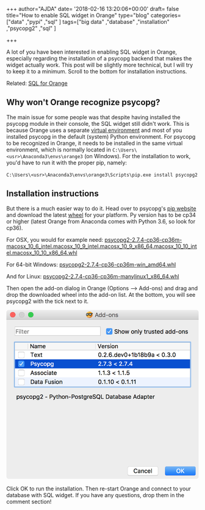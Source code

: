 +++
author="AJDA"
date= '2018-02-16 13:20:06+00:00'
draft= false
title="How to enable SQL widget in Orange"
type="blog"
categories=["data" ,"pypi" ,"sql" ]
tags=["big data" ,"database" ,"installation" ,"psycopg2" ,"sql" ]

+++

A lot of you have been interested in enabling SQL widget in Orange, especially regarding the installation of a psycopg backend that makes the widget actually work. This post will be slightly more technical, but I will try to keep it to a minimum. Scroll to the bottom for installation instructions.


Related: [SQL for Orange](/blog/2015-10-19-sql-for-orange/)





#### 




## Why won't Orange recognize psycopg?


The main issue for some people was that despite having installed the psycopg module in their console, the SQL widget still didn't work. This is because Orange uses a separate [virtual environment](https://python-guide-cn.readthedocs.io/en/latest/dev/virtualenvs.html) and most of you installed psycopg in the default (system) Python environment. For psycopg to be recognized in Orange, it needs to be installed in the same virtual environment, which is normally located in `C:\Users\<usr>\Anaconda3\envs\orange3` (on Windows). For the installation to work, you'd have to run it with the proper pip, namely:

`C:\Users\<usr>\Anaconda3\envs\orange3\Scripts\pip.exe install psycopg2`


#### 




## Installation instructions


But there is a much easier way to do it. Head over to psycopg's [pip website](https://pypi.python.org/pypi/psycopg2) and download the latest [wheel](https://pythonwheels.com/) for your platform. Py version has to be cp34 or higher (latest Orange from Anaconda comes with Python 3.6, so look for cp36).

For OSX, you would for example need: [psycopg2-2.7.4-cp36-cp36m-macosx_10_6_intel.macosx_10_9_intel.macosx_10_9_x86_64.macosx_10_10_intel.macosx_10_10_x86_64.whl](https://pypi.python.org/packages/8c/a5/0e61d6f4a140a6e06a9ba40266c4b49123d834f1f97fe9a5ae0b6e45112b/psycopg2-2.7.4-cp36-cp36m-macosx_10_6_intel.macosx_10_9_intel.macosx_10_9_x86_64.macosx_10_10_intel.macosx_10_10_x86_64.whl#md5=1f2b2137c65dc50c16b341774cd822eb)

For 64-bit Windows: [psycopg2-2.7.4-cp36-cp36m-win_amd64.whl](https://pypi.python.org/packages/f9/77/e29b792740ddec37a2d49431efa6c707cf3869c0cc7f28c7411bb6e96d91/psycopg2-2.7.4-cp36-cp36m-win_amd64.whl#md5=119eb3ab86ea8486ab10ef4ea3f67f15)

And for Linux: [psycopg2-2.7.4-cp36-cp36m-manylinux1_x86_64.whl](https://pypi.python.org/packages/92/15/92b5c363243376ce9cb879bbec561bba196694eb663a6937b4cb967e230e/psycopg2-2.7.4-cp36-cp36m-manylinux1_x86_64.whl#md5=8288ce1eedf0b70e5f1d8c982fad5a41)

Then open the add-on dialog in Orange (Options --> Add-ons) and drag and drop the downloaded wheel into the add-on list. At the bottom, you will see psycopg2 with the tick next to it.

![](/images/2018/02/Screen-Shot-2018-02-16-at-14.19.51.png)


Click OK to run the installation. Then re-start Orange and connect to your database with SQL widget. If you have any questions, drop them in the comment section!
